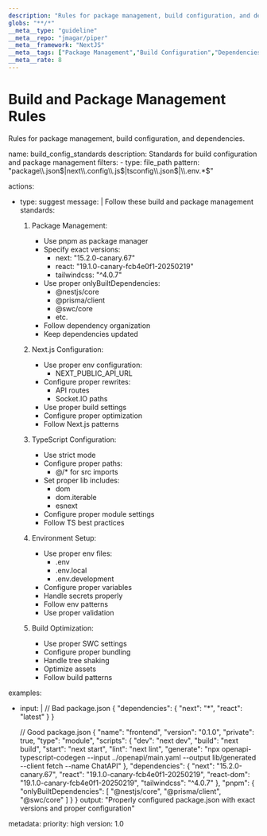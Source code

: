 ```yaml
---
description: "Rules for package management, build configuration, and dependencies."
globs: "**/*"
__meta__type: "guideline"
__meta__repo: "jmagar/piper"
__meta__framework: "NextJS"
__meta__tags: ["Package Management","Build Configuration","Dependencies","NextJS","TypeScript"]
__meta__rate: 8
---
```

# Build and Package Management Rules

Rules for package management, build configuration, and dependencies.

<rule>
name: build_config_standards
description: Standards for build configuration and package management
filters:
  - type: file_path
    pattern: "package\\.json$|next\\.config\\.js$|tsconfig\\.json$|\\.env.*$"

actions:
  - type: suggest
    message: |
      Follow these build and package management standards:

      1. Package Management:
         - Use pnpm as package manager
         - Specify exact versions:
           * next: "15.2.0-canary.67"
           * react: "19.1.0-canary-fcb4e0f1-20250219"
           * tailwindcss: "^4.0.7"
         - Use proper onlyBuiltDependencies:
           * @nestjs/core
           * @prisma/client
           * @swc/core
           * etc.
         - Follow dependency organization
         - Keep dependencies updated

      2. Next.js Configuration:
         - Use proper env configuration:
           * NEXT_PUBLIC_API_URL
         - Configure proper rewrites:
           * API routes
           * Socket.IO paths
         - Use proper build settings
         - Configure proper optimization
         - Follow Next.js patterns

      3. TypeScript Configuration:
         - Use strict mode
         - Configure proper paths:
           * @/* for src imports
         - Set proper lib includes:
           * dom
           * dom.iterable
           * esnext
         - Configure proper module settings
         - Follow TS best practices

      4. Environment Setup:
         - Use proper env files:
           * .env
           * .env.local
           * .env.development
         - Configure proper variables
         - Handle secrets properly
         - Follow env patterns
         - Use proper validation

      5. Build Optimization:
         - Use proper SWC settings
         - Configure proper bundling
         - Handle tree shaking
         - Optimize assets
         - Follow build patterns

examples:
  - input: |
      // Bad package.json
      {
        "dependencies": {
          "next": "*",
          "react": "latest"
        }
      }

      // Good package.json
      {
        "name": "frontend",
        "version": "0.1.0",
        "private": true,
        "type": "module",
        "scripts": {
          "dev": "next dev",
          "build": "next build",
          "start": "next start",
          "lint": "next lint",
          "generate": "npx openapi-typescript-codegen --input ../openapi/main.yaml --output lib/generated --client fetch --name ChatAPI"
        },
        "dependencies": {
          "next": "15.2.0-canary.67",
          "react": "19.1.0-canary-fcb4e0f1-20250219",
          "react-dom": "19.1.0-canary-fcb4e0f1-20250219",
          "tailwindcss": "^4.0.7"
        },
        "pnpm": {
          "onlyBuiltDependencies": [
            "@nestjs/core",
            "@prisma/client",
            "@swc/core"
          ]
        }
      }
    output: "Properly configured package.json with exact versions and proper configuration"

metadata:
  priority: high
  version: 1.0
</rule>
